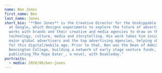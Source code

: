```yaml
---
name: Ben Jones
first_name: Ben
last_name: Jones
short_bio: "**Ben Jones** is the Creative Director for the Unskippable Labs team
  at Google, which designs experiments to explore the future of advertising. He
  works with brands and their creative and media agencies to draw on the best of
  technology, culture, media and storytelling. His work takes him inside most
  major global advertisers and the top advertising agencies, helping shape them
  for this digital/mobile age. Prior to that, Ben was the Dean of Admissions at
  Bennington College, building a network of early stage venture funds, and
  publishing_The Rope Eater_, a novel, with Doubleday."
portraits:
  - media: 2020/06/ben-jones
---
```

